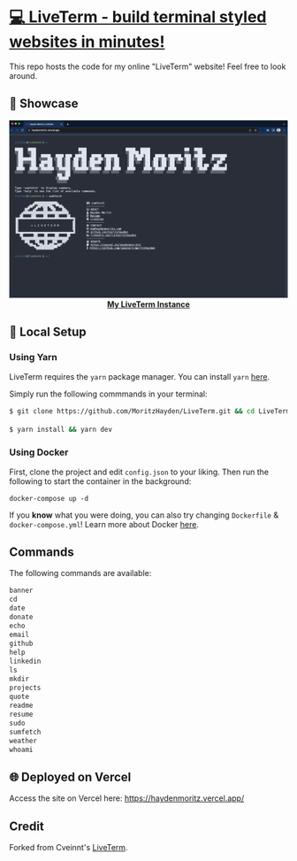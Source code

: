 # [💻 LiveTerm - build terminal styled websites in minutes!](https://liveterm.vercel.app)

This repo hosts the code for my online "LiveTerm" website! Feel free to look around.

## 📸 Showcase

<p align="center">
<img src="./demo/haydenmoritz.png" width="600"><br>
<strong><a href="https://haydenmoritz.vercel.app/" target=_blank>My LiveTerm Instance</a></strong>
</p>

## 🚀 Local Setup

### Using Yarn

LiveTerm requires the `yarn` package manager. You can install `yarn` [here](https://classic.yarnpkg.com/lang/en/docs/install/).

Simply run the following commmands in your terminal:

```bash
$ git clone https://github.com/MoritzHayden/LiveTerm.git && cd LiveTerm

$ yarn install && yarn dev
```

### Using Docker

First, clone the project and edit `config.json` to your liking. Then run the following to start the container in the background:

```shell
docker-compose up -d
```

If you **know** what you were doing, you can also try changing `Dockerfile` & `docker-compose.yml`!
Learn more about Docker [here](https://docs.docker.com/get-started/overview/ 'here').

## Commands

The following commands are available:
```
banner
cd
date
donate
echo
email
github
help
linkedin
ls
mkdir
projects
quote
readme
resume
sudo
sumfetch
weather
whoami
```

## 🌐 Deployed on Vercel

Access the site on Vercel here: https://haydenmoritz.vercel.app/

## Credit

Forked from Cveinnt's [LiveTerm](https://github.com/Cveinnt/LiveTerm).
